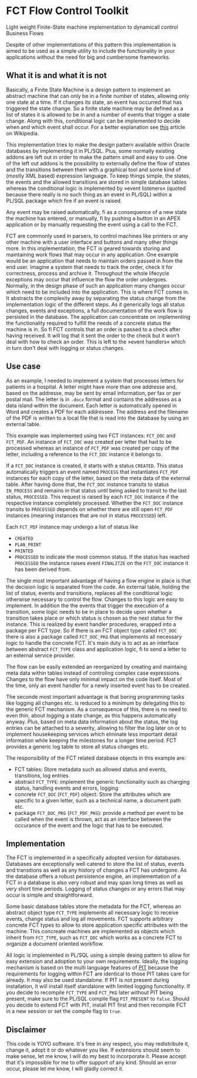 # FCT Flow Control Toolkit

Light weight Finite-State machine implementation to dynamicall control Business Flows

Despite of other implementations of this pattern this implementation is aimed to be used as a simple utility to include the functionality in your applications without the need for big and cumbersome frameworks.

## What it is and what it is not

Basically, a Finite State Machine is a design pattern to implement an abstract machine that can only be in a finite number of states, allowing only one state at a time. If it changes its state, an event has occurred that has triggered the state change. So a finite state machine may be defined as a list of states it is allowed to be in and a number of events that trigger a state change. Along with this, conditional logic can be implemented to decide when and which event shall occur. For a better explanation see [this](https://en.wikipedia.org/wiki/Finite-state_machine) article on Wikipedia.

This implementation tries to make the design pattern available within Oracle databases by implementing it in PL/SQL. Plus, some normally existing addons are left out in order to make the pattern small and easy to use. One of the left out addons is the possibility to externally define the flow of states and the transitions between them with a graphical tool and some kind of (mostly XML based) expression language. To keep things simple, the states, the events and the allowed transitions are stored in simple database tables whereas the conditional logic is implemented by »event listeners« (quoted because there really is no such thing as an event in PL/SQL) within a PL/SQL package which fire if an event is raised.

Any event may be raised automatically, fi as a consequence of a new state the machine has entered, or manually, fi by pushing a button in an APEX application or by manually requesting the event using a call to the FCT.

FCT are commonly used in parsers, to control machines like printers or any other machine with a user interface and buttons and many other things more. In this implementation, the FCT is geared towards storing and maintaining work flows that may occur in any application. One example would be an application that needs to maintain orders passed in from the end user. Imagine a system that needs to track the order, check it for correctness, process and archive it. Throughout the whole lifecycle exceptions may occur that influence the flow the order undergoes. Normally, in the design phase of such an application many changes occur which need to be included into the application.
This is where FCT comes in. It abstracts the complexity away by separating the status change from the implementation logic of the different steps. As it generically logs all status changes, events and exceptions, a full documentation of the work flow is persisted in the database. The application can concentrate on implementing the functionality required to fulfill the needs of a concrete status the machine is in. So fi FCT controls that an order is passed to a check after having received. It will log that it sent the order to the check but it won't deal with how to check an order. This is left to the »event handlers« which in turn don't deal with logging or status changes.

## Use case

As an example, I needed to implement a system that processes letters for patients in a hospital. A letter might have more than one addresse and, based on the addresse, may be sent by email information, per fax or per postal mail. The letter is in `.docx` format and contains the addresses as a data island within the document. Each letter is automatically opened in Word and creates a PDF for each addressee. The address and the filename of the PDF is written to a local file that is read into the database by using an external table.

This example was implemented using two FCT instances: `FCT_DOC` and `FCT_PDF`. An instance of `FCT_DOC` was created per letter that had to be processed whereas an instance of `FCT_PDF` was created per copy of the letter, including a reference to the `FCT_DOC` instance it belongs to.

If a `FCT_DOC` instance is created, it starts with a status `CREATED`. This status automatically triggers an event named `PROCESS` that instantiates `FCT_PDF` instances for each copy of the letter, based on the meta data of the external table. After having done that, the `FCT_DOC` instance transits to status `IN_PROCESS` and remains in that status until being asked to transit to the last status, `PROCESSED`. This request is raised by each `FCT_DOC` instance if the respective instance completely processed. Whether the `FCT_DOC` instance transits to `PROCESSED` depends on whether there are still open `FCT_PDF` instances (meaning instances that are not in status `PROCESSED`) left.

Each `FCT_PDF` instance may undergo a list of status like 
- `CREATED`
- `PLAN_PRINT`
- `PRINTED`
- `PROCESSED`
to indicate the most common status. If the status has reached `PROCESSED` the instance raises event `FINALITZE` on the  `FCT_DOC` instance it has been derived from. 

The single most important advantage of having a flow engine in place is that the decision logic is separated from the code. An external table, holding the list of status, events and transitions, replaces all the conditional logic otherwise necessary to control the flow. Changes to this logic are easy to implement. In addition the the events that trigger the execution of a transition, some logic needs to be in place to decide upon whether a transition takes place or which status is chosen as the next status for the instance. This is realized by event handler procedures, wrapped into a package per FCT type. So if there is an FCT object type called `FCT_DOC` there is also a package called `FCT_DOC_PKG` that implements all necessary logic to handle the concrete FCT. It's main duty is to act as an interface between abstract `FCT_TYPE` class and application logic, fi to send a letter to an external service provider.

The flow can be easily extended an reorganized by creating and maintaing meta data within tables instead of controling complex case expressions. Changes to the flow have only minimal impact on the code itself. Most of the time, only an event handler for a newly inserted event has to be created.

The seconde most important advantage is that boring programming tasks like logging all changes etc. is reduced to a minimum by delegating this to the generic FCT mechanism. As a consequence of this, there is no need to even thin, about logging a state change, as this happens automatically anyway. Plus, based on meta data information about the status, the log entries can be attached to a severity, allowing to filter the log later on or to implement housekeeping services which elminate less important detail information while keeping the milestones for a longer time period. FCT provides a generic log table to store all status changes etc.

The responsibility of the FCT related database objects in this example are:
- FCT tables: Store metadata such as allowed status and events, transitions, log entries
- abstract `FCT_TYPE`: implement the generic functionality such as changing status, handling events and errors, logging
- concrete `FCT_DOC` (`FCT_PDF`) object: Store the attributes which are specific to a given letter, such as a technical name, a document path etc.
- package `FCT_DOC_PKG` (`FCT_PDF_PKG`): provide a method per event to be called when the event is thrown, act as an interface between the occurance of the event and the logic that has to be executed.

## Implementation

The FCT is implemented in a specifically adopted version for databases. Databases are exceptionally well catered to store the list of status, events and transitions as well as any history of changes a FCT has undergone. As the database offers a robust persistence engine, an implementation of a FCT in a database is also very robust and may span long times as well as very short time periods. Logging of status changes or any errors that may occur is simple and straightforward.

Some basic database tables store the metadata for the FCT, whereas an abstract object type `FCT_TYPE` implements all necessary logic to receive events, change status and log all movements. FCT supports arbitrary concrete FCT types to allow to store application specific attributes with the machine. This concreate machines are implemented as objects which inherit from `FCT_TYPE`, such as `FCT_DOC` which works as a concrete FCT to organize a document oriented workflow.

All logic is implemented in PL/SQL using a simple desing pattern to allow for easy extension and adoption to your own requirements. Ideally, the logging mechanism is based on the multi language features of [PIT](https://github.com/j-sieben/PIT) because the requirements for logging within FCT are identical to those PIT takes care for already. It may also be used standalone. If PIT is not present during installation, it will install itself standalone with limited logging functionality. If you decide to recompile `FCT_TYPE` and `FCT_PKG` later without PIT being present, make sure to the PL/SQL compile flag `PIT_PRESENT` to `false`. Should you decide to extend FCT with PIT, install PIT first and then recompile FCT in a new session or set the compile flag to `true`.

## Disclaimer

This code is YOYO software. It's free in any respect, you may redistribute it, change it, adopt it or do whatever you like. If extensions should seem to make sense, let me know, I will do my best to incorporate it. Please accept that it's impossible for me to offer support of any kind. Should an error occur, please let me know, I will gladly correct it.
